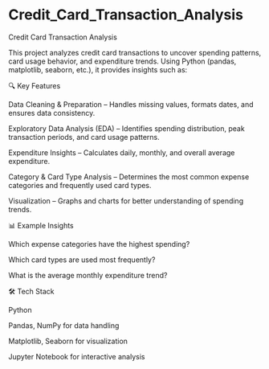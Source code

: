 # Credit_Card_Transaction_Analysis
Credit Card Transaction Analysis

This project analyzes credit card transactions to uncover spending patterns, card usage behavior, and expenditure trends. Using Python (pandas, matplotlib, seaborn, etc.), it provides insights such as:

🔍 Key Features

Data Cleaning & Preparation – Handles missing values, formats dates, and ensures data consistency.

Exploratory Data Analysis (EDA) – Identifies spending distribution, peak transaction periods, and card usage patterns.

Expenditure Insights – Calculates daily, monthly, and overall average expenditure.

Category & Card Type Analysis – Determines the most common expense categories and frequently used card types.

Visualization – Graphs and charts for better understanding of spending trends.

📊 Example Insights

Which expense categories have the highest spending?

Which card types are used most frequently?

What is the average monthly expenditure trend?

🛠️ Tech Stack

Python

Pandas, NumPy for data handling

Matplotlib, Seaborn for visualization

Jupyter Notebook for interactive analysis

